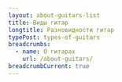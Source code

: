 ```yaml
---
layout: about-guitars-list
title: Виды гитар
longtitle: Разновидности гитар
typePost: types-of-guitars
breadcrumbs:
  - name: О гитарах
    url: /about-guitars/
breadcrumbCurrent: true
---
```

